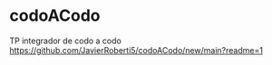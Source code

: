 # codoACodo
TP integrador de codo a codo
https://github.com/JavierRoberti5/codoACodo/new/main?readme=1
